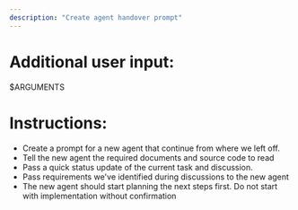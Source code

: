 ```yaml
---
description: "Create agent handover prompt"
---
```


# Additional user input:
$ARGUMENTS

# Instructions:
- Create a prompt for a new agent that continue from where we left off.
- Tell the new agent the required documents and source code to read
- Pass a quick status update of the current task and discussion.
- Pass requirements we've identified during discussions to the new agent
- The new agent should start planning the next steps first. Do not start with implementation without confirmation
